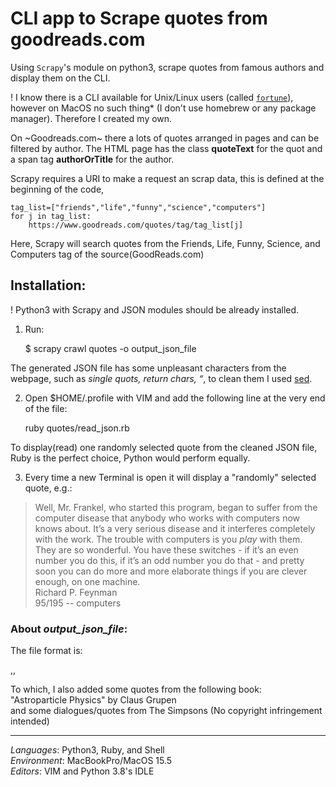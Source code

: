 # CLI app to Scrape quotes from goodreads.com

Using `Scrapy`'s module on python3, scrape quotes from famous authors and display them on the CLI.

! I know there is a CLI available for Unix/Linux users (called [`fortune`](https://en.wikipedia.org/wiki/Fortune_(Unix))), however on MacOS no such thing* (I don't use homebrew or any package manager). Therefore I created my own.

On ~Goodreads.com~ there a lots of quotes arranged in pages and can be filtered by author. The HTML page has the class **quoteText** for the quot and a span tag **authorOrTitle** for the author.

Scrapy requires a URI to make a request an scrap data, this is defined at the beginning of the code,<br>
    
    tag_list=["friends","life","funny","science","computers"]
    for j in tag_list:
        https://www.goodreads.com/quotes/tag/tag_list[j]
        
Here, Scrapy will search quotes from the Friends, Life, Funny, Science, and Computers tag of the source(GoodReads.com)

## Installation:
! Python3 with Scrapy and JSON modules should be already installed.

1. Run:

    $ scrapy crawl quotes -o output_json_file

The generated JSON file has some unpleasant characters from the webpage, such as *single quots, return chars, &ldquo;*, to clean them I used [sed](https://www.gnu.org/software/sed/).

2. Open $HOME/.profile with VIM and add the following line at the very end of the file:

    ruby quotes/read_json.rb

To display(read) one randomly selected quote from the cleaned JSON file, Ruby is the perfect choice, Python would perform equally.

3. Every time a new Terminal is open it will display a "randomly" selected quote, e.g.:

> Well, Mr. Frankel, who started this program, began to suffer from the computer disease that anybody who works with computers now knows about. It’s a very serious disease and it interferes completely with the work. The trouble with computers is you *play* with them. They are so wonderful. You have these switches - if it’s an even number you do this, if it’s an odd number you do that - and pretty soon you can do more and more elaborate things if you are clever enough, on one machine.<br>
> Richard P. Feynman<br>
> 95/195 -- computers

### About *output_json_file*:

The file format is:

<quote>,<author>,<topic>

To which, I also added some quotes from the following book:<br>
"Astroparticle Physics" by Claus Grupen<br>
and some dialogues/quotes from The Simpsons (No copyright infringement intended)

---

*Languages*: Python3, Ruby, and Shell<br>
*Environment*: MacBookPro/MacOS 15.5<br>
*Editors*: VIM and Python 3.8's IDLE
